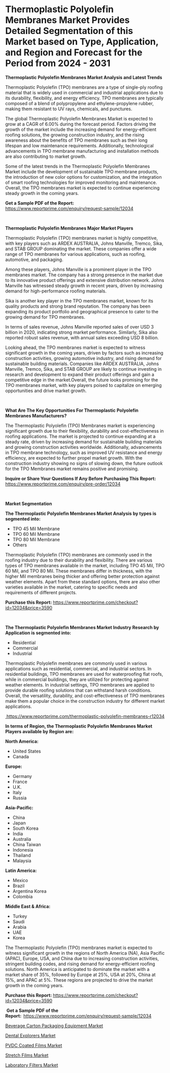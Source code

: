 <p><h1>Thermoplastic Polyolefin Membranes Market Provides Detailed Segmentation of this Market based on Type, Application, and Region and Forecast for the Period from 2024 - 2031</h1></p><p><strong>Thermoplastic Polyolefin Membranes Market Analysis and Latest Trends</strong></p>
<p><p>Thermoplastic Polyolefin (TPO) membranes are a type of single-ply roofing material that is widely used in commercial and industrial applications due to its durability, flexibility, and energy efficiency. TPO membranes are typically composed of a blend of polypropylene and ethylene-propylene rubber, making them resistant to UV rays, chemicals, and punctures.</p><p>The global Thermoplastic Polyolefin Membranes Market is expected to grow at a CAGR of 6.00% during the forecast period. Factors driving the growth of the market include the increasing demand for energy-efficient roofing solutions, the growing construction industry, and the rising awareness about the benefits of TPO membranes such as their long lifespan and low maintenance requirements. Additionally, technological advancements in TPO membrane manufacturing and installation methods are also contributing to market growth.</p><p>Some of the latest trends in the Thermoplastic Polyolefin Membranes Market include the development of sustainable TPO membrane products, the introduction of new color options for customization, and the integration of smart roofing technologies for improved monitoring and maintenance. Overall, the TPO membranes market is expected to continue experiencing steady growth in the coming years.</p></p>
<p><strong>Get a Sample PDF of the Report:&nbsp;</strong> <a href="https://www.reportprime.com/enquiry/request-sample/12034">https://www.reportprime.com/enquiry/request-sample/12034</a></p>
<p>&nbsp;</p>
<p><strong>Thermoplastic Polyolefin Membranes Major Market Players</strong></p>
<p><p>Thermoplastic Polyolefin (TPO) membranes market is highly competitive, with key players such as ARDEX AUSTRALIA, Johns Manville, Tremco, Sika, and STAB GROUP dominating the market. These companies offer a wide range of TPO membranes for various applications, such as roofing, automotive, and packaging.</p><p>Among these players, Johns Manville is a prominent player in the TPO membranes market. The company has a strong presence in the market due to its innovative product offerings and extensive distribution network. Johns Manville has witnessed steady growth in recent years, driven by increasing demand for high-performance roofing materials.</p><p>Sika is another key player in the TPO membranes market, known for its quality products and strong brand reputation. The company has been expanding its product portfolio and geographical presence to cater to the growing demand for TPO membranes.</p><p>In terms of sales revenue, Johns Manville reported sales of over USD 3 billion in 2020, indicating strong market performance. Similarly, Sika also reported robust sales revenue, with annual sales exceeding USD 8 billion.</p><p>Looking ahead, the TPO membranes market is expected to witness significant growth in the coming years, driven by factors such as increasing construction activities, growing automotive industry, and rising demand for sustainable building materials. Companies like ARDEX AUSTRALIA, Johns Manville, Tremco, Sika, and STAB GROUP are likely to continue investing in research and development to expand their product offerings and gain a competitive edge in the market.Overall, the future looks promising for the TPO membranes market, with key players poised to capitalize on emerging opportunities and drive market growth.</p></p>
<p>&nbsp;</p>
<p><strong>What Are The Key Opportunities For Thermoplastic Polyolefin Membranes Manufacturers?</strong></p>
<p><p>The Thermoplastic Polyolefin (TPO) Membranes market is experiencing significant growth due to their flexibility, durability and cost-effectiveness in roofing applications. The market is projected to continue expanding at a steady rate, driven by increasing demand for sustainable building materials and growing construction activities worldwide. Additionally, advancements in TPO membrane technology, such as improved UV resistance and energy efficiency, are expected to further propel market growth. With the construction industry showing no signs of slowing down, the future outlook for the TPO Membranes market remains positive and promising.</p></p>
<p><strong>Inquire or Share Your Questions If Any Before Purchasing This Report:</strong> <a href="https://www.reportprime.com/enquiry/pre-order/12034">https://www.reportprime.com/enquiry/pre-order/12034</a></p>
<p>&nbsp;</p>
<p><strong>Market Segmentation</strong></p>
<p><strong>The Thermoplastic Polyolefin Membranes Market Analysis by types is segmented into:</strong></p>
<p><ul><li>TPO 45 Mil Membrane</li><li>TPO 60 Mil Membrane</li><li>TPO 80 Mil Membrane</li><li>Others</li></ul></p>
<p><p>Thermoplastic Polyolefin (TPO) membranes are commonly used in the roofing industry due to their durability and flexibility. There are various types of TPO membranes available in the market, including TPO 45 Mil, TPO 60 Mil, and TPO 80 Mil. These membranes differ in thickness, with the higher Mil membranes being thicker and offering better protection against weather elements. Apart from these standard options, there are also other varieties available in the market, catering to specific needs and requirements of different projects.</p></p>
<p><strong>Purchase this Report:&nbsp;</strong><a href="https://www.reportprime.com/checkout?id=12034&price=3590">https://www.reportprime.com/checkout?id=12034&price=3590</a></p>
<p>&nbsp;</p>
<p><strong>The Thermoplastic Polyolefin Membranes Market Industry Research by Application is segmented into:</strong></p>
<p><ul><li>Residential</li><li>Commercial</li><li>Industrial</li></ul></p>
<p><p>Thermoplastic Polyolefin membranes are commonly used in various applications such as residential, commercial, and industrial sectors. In residential buildings, TPO membranes are used for waterproofing flat roofs, while in commercial buildings, they are utilized for protecting against weather elements. In industrial settings, TPO membranes are applied to provide durable roofing solutions that can withstand harsh conditions. Overall, the versatility, durability, and cost-effectiveness of TPO membranes make them a popular choice in the construction industry for different market applications.</p></p>
<p><a href="https://www.reportprime.com/thermoplastic-polyolefin-membranes-r12034">&nbsp;https://www.reportprime.com/thermoplastic-polyolefin-membranes-r12034</a></p>
<p><strong>In terms of Region, the Thermoplastic Polyolefin Membranes Market Players available by Region are:</strong></p>
<p>
    <p> <strong> North America: </strong>
        <ul>
            <li>United States</li>
            <li>Canada</li>
        </ul>
        </p> 
    <p> <strong> Europe: </strong>
        <ul>
            <li>Germany</li>
            <li>France</li>
            <li>U.K.</li>
            <li>Italy</li>
            <li>Russia</li>
        </ul>
        </p> 
    <p> <strong> Asia-Pacific: </strong>
        <ul>
            <li>China</li>
            <li>Japan</li>
            <li>South Korea</li>
            <li>India</li>
            <li>Australia</li>
            <li>China Taiwan</li>
            <li>Indonesia</li>
            <li>Thailand</li>
            <li>Malaysia</li>
        </ul>
        </p> 
    <p> <strong> Latin America: </strong>
        <ul>
            <li>Mexico</li>
            <li>Brazil</li>
            <li>Argentina Korea</li>
            <li>Colombia</li>
        </ul>
        </p> 
    <p> <strong> Middle East & Africa: </strong>
        <ul>
            <li>Turkey</li>
            <li>Saudi</li>
            <li>Arabia</li>
            <li>UAE</li>
            <li>Korea</li>
        </ul>
    </p>
    </p>
<p><p>The Thermoplastic Polyolefin (TPO) membranes market is expected to witness significant growth in the regions of North America (NA), Asia Pacific (APAC), Europe, USA, and China due to increasing construction activities, stringent building codes, and rising demand for energy-efficient roofing solutions. North America is anticipated to dominate the market with a market share of 35%, followed by Europe at 25%, USA at 20%, China at 15%, and APAC at 5%. These regions are projected to drive the market growth in the coming years.</p></p>
<p><strong>Purchase this Report: </strong><a href="https://www.reportprime.com/checkout?id=12034&price=3590">https://www.reportprime.com/checkout?id=12034&price=3590</a></p>
<p>&nbsp;<strong>Get a Sample PDF of the Report:&nbsp;&nbsp;</strong><a href="https://www.reportprime.com/enquiry/request-sample/12034">https://www.reportprime.com/enquiry/request-sample/12034</a></p>
<p><strong></strong></p>
<p><p><a href="https://issuu.com/reportprime-2/docs/beverage-carton-packaging-equipment_6f0b5dea12883e">Beverage Carton Packaging Equipment Market</a></p><p><a href="https://medium.com/@amelia.martin5698/global-dental-explorers-market-size-and-market-trends-analysis-by-regional-outlook-competitive-15c527e3d773">Dental Explorers Market</a></p><p><a href="https://github.com/seamusocallaghan/Market-Research-Report-List-1/blob/main/pvdc-coated-films-market.md">PVDC Coated Films Market</a></p><p><a href="https://github.com/graysonwolfe1913/Market-Research-Report-List-1/blob/main/stretch-films-market.md">Stretch Films Market</a></p><p><a href="https://medium.com/@bernadette.hunter4468/insights-into-the-laboratory-filters-market-size-which-is-expanding-with-a-11-4-9c274fda8efd">Laboratory Filters Market</a></p></p>